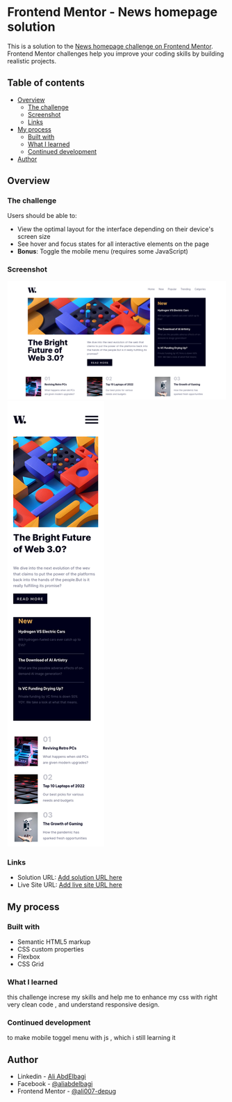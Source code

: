 # Frontend Mentor - News homepage solution

This is a solution to the [News homepage challenge on Frontend Mentor](https://www.frontendmentor.io/challenges/news-homepage-H6SWTa1MFl). Frontend Mentor challenges help you improve your coding skills by building realistic projects. 

## Table of contents

- [Overview](#overview)
  - [The challenge](#the-challenge)
  - [Screenshot](#screenshot)
  - [Links](#links)
- [My process](#my-process)
  - [Built with](#built-with)
  - [What I learned](#what-i-learned)
  - [Continued development](#continued-development)
- [Author](#author)

## Overview

### The challenge

Users should be able to:

- View the optimal layout for the interface depending on their device's screen size
- See hover and focus states for all interactive elements on the page
- **Bonus**: Toggle the mobile menu (requires some JavaScript)

### Screenshot

![](/screenshots/Screenshot%202023-01-16%20at%2001-15-21%20news-homepage-main.png)
![](/screenshots/Screenshot%202023-01-16%20at%2001-14-00%20news-homepage-main.png)

### Links

- Solution URL: [Add solution URL here](https://your-solution-url.com)
- Live Site URL: [Add live site URL here](https://your-live-site-url.com)
## My process

### Built with

- Semantic HTML5 markup
- CSS custom properties
- Flexbox
- CSS Grid

### What I learned
this challenge increse my skills and help me to enhance my css with right very clean code , and understand responsive design.

### Continued development
to make mobile toggel menu with js , which i still learning it

## Author

- Linkedin - [Ali AbdElbagi](https://www.linkedin.com/in/ali-abdelbagi-02313b223/)
- Facebook - [@aliabdelbagi](https://www.facebook.com/ali.abdelbagiali.3)
- Frontend Mentor - [@ali007-depug](https://www.frontendmentor.io/profile/ali007-depug)